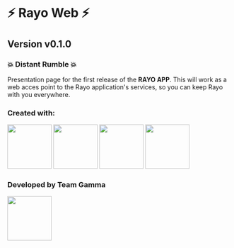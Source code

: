 # ⚡ Rayo Web ⚡
## Version v0.1.0
### 💥 Distant Rumble 💥
Presentation page for the first release of the __RAYO APP__. This will work as a web acces point to the Rayo application's services, so you can keep Rayo with you everywhere.

### Created with:
<div>
    <img src="https://astro.js.org/astro.png" style="width:100px"/>
    <img src="https://pbs.twimg.com/profile_images/446356636710363136/OYIaJ1KK_400x400.png" style="width:100px"/>
    <img src="https://res.cloudinary.com/arcjet-media/image/upload/v1608734952/z8hzeszc9eb3sp3vp3qc.jpg" style="width:100px"/>
    <img src="https://www.datocms-assets.com/48401/1627663113-learn-typescript.png?fit=max&w=900" style="width:100px"/>
</div>

### Developed by Team Gamma
<img src="https://media-dfw5-2.cdn.whatsapp.net/v/t61.24694-24/307838934_1383065312102613_7552967950272672189_n.jpg?ccb=11-4&oh=01_AdTN5RpiGwenfxbxZSXkmz7DKFQfNfP2og9czDCNW6C4ow&oe=651B0A84&_nc_sid=000000&_nc_cat=109" style="width:100px"/>
